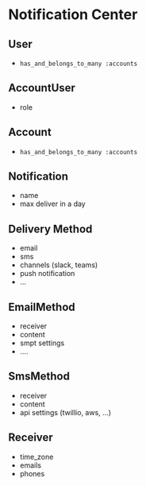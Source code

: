 # Notification Center

## User

* `has_and_belongs_to_many :accounts`


## AccountUser

* role

## Account

* `has_and_belongs_to_many :accounts`


## Notification

* name
* max deliver in a day 

## Delivery Method

* email
* sms
* channels (slack, teams)
* push notification
* ...

## EmailMethod

* receiver
* content
* smpt settings
* ....

## SmsMethod

* receiver
* content
* api settings (twillio, aws, ...)

## Receiver

* time_zone
* emails
* phones